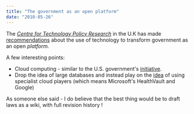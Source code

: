 ```yaml
---
title: "The government as an open platform"
date: "2010-05-26"
---
```


The _[Centre for Technology Policy Research](http://ctpr.org/)_ in the U.K has made [recommendations](http://www.itjoblog.co.uk/2010/05/government-open-platform.html) about the use of technology to transform government as an open _platform._

A few interesting points:

- Cloud computing - similar to the U.S. government's [initiative](http://www.zdnet.com/blog/btl/feds-launch-appsgov-cloud-computing-players-salivate/24331).
- Drop the idea of large databases and instead play on the [idea](http://www.smarthealthcare.com/cameron-clegg-conservatives-libdem-nhs-npfit-12may10) of using specialist cloud players (which means Microsoft's HealthVault and Google)

As someone else said - I do believe that the best thing would be to draft laws as a wiki, with full revision history !
